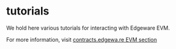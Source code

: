 # tutorials
We hold here various tutorials for interacting with Edgeware EVM. 

For more information, visit [contracts.edgewa.re EVM section](https://contracts.edgewa.re/#/4/evm-introduction)
